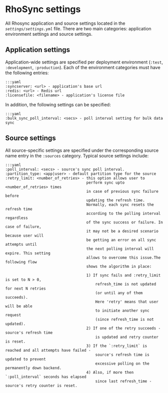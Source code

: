 RhoSync settings
===

All Rhosync application and source settings located in the *`settings/settings.yml`* file.
There are two main categories: application environment settings and source settings.


## Application settings

Application-wide settings are specified per deployment environment (`:test`, `:development`, `:production`).
Each of the environment categories must have the following entries:
	
	:::yaml
	:syncserver: <url> - application's base url
	:redis: <url> - Redis url
	:licensefile: <filename> - application's license file
	
In addition, the following settings can be specified:

	:::yaml
	:bulk_sync_poll_interval: <secs> - poll interval setting for bulk data sync
	
## Source settings

All source-specific settings are specified under the corresponding source name entry in the `:sources` category.
Typical source settings include:

	:::yaml
	:poll_interval: <secs> - source's sync poll interval.
    :partition_type: <app|user> - default partition type for the source
	:retry_limit: <number_of_retries> - this option allows user to 
									    perform sync upto <number_of_retries> times
									    in case of previous sync failure before 
										updating the refresh time. 
										Normally, each sync resets the refresh time
										according to the polling interval regardless
										of the sync success or failure. In case of failure,
										it may not be a desired scenario because user will
										be getting an error on all sync attempts until 
										the next polling interval will expire. This setting
										allows to overcome this issue.The following flow
										shows the algorithm in place:
										
										1) If sync fails and :retry_limit is set to N > 0,
											refresh_time is not updated for next N retries 
											(or until any of them succeeds). 
											Here 'retry' means that user will be able 
											to initiate another sync request 
											(since refresh_time is not updated).
										2) If one of the retry succeeds - source's refresh time 
											is updated and retry counter is reset.
										3) If the `:retry_limit` is reached and all attempts have failed - 
											source's refresh time is updated to prevent 
											excessive polling on the permanently down backend. 
										4) Also, if more then `:poll_interval` seconds has elapsed 
											since last refresh_time - source's retry counter is reset.

